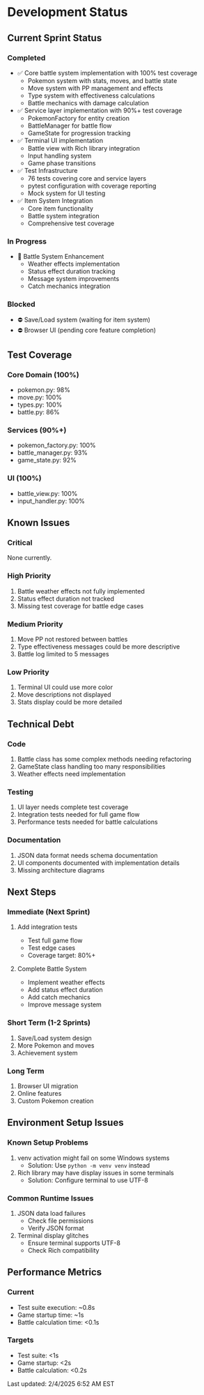 # Development Status

## Current Sprint Status

### Completed
- ✅ Core battle system implementation with 100% test coverage
  - Pokemon system with stats, moves, and battle state
  - Move system with PP management and effects
  - Type system with effectiveness calculations
  - Battle mechanics with damage calculation
- ✅ Service layer implementation with 90%+ test coverage
  - PokemonFactory for entity creation
  - BattleManager for battle flow
  - GameState for progression tracking
- ✅ Terminal UI implementation
  - Battle view with Rich library integration
  - Input handling system
  - Game phase transitions
- ✅ Test Infrastructure
  - 76 tests covering core and service layers
  - pytest configuration with coverage reporting
  - Mock system for UI testing
- ✅ Item System Integration
  - Core item functionality
  - Battle system integration
  - Comprehensive test coverage

### In Progress
- 🔄 Battle System Enhancement
  - Weather effects implementation
  - Status effect duration tracking
  - Message system improvements
  - Catch mechanics integration

### Blocked
- ⛔ Save/Load system (waiting for item system)
- ⛔ Browser UI (pending core feature completion)

## Test Coverage

### Core Domain (100%)
- pokemon.py: 98%
- move.py: 100%
- types.py: 100%
- battle.py: 86%

### Services (90%+)
- pokemon_factory.py: 100%
- battle_manager.py: 93%
- game_state.py: 92%

### UI (100%)
- battle_view.py: 100%
- input_handler.py: 100%

## Known Issues

### Critical
None currently.

### High Priority
1. Battle weather effects not fully implemented
2. Status effect duration not tracked
3. Missing test coverage for battle edge cases

### Medium Priority
1. Move PP not restored between battles
2. Type effectiveness messages could be more descriptive
3. Battle log limited to 5 messages

### Low Priority
1. Terminal UI could use more color
2. Move descriptions not displayed
3. Stats display could be more detailed

## Technical Debt

### Code
1. Battle class has some complex methods needing refactoring
2. GameState class handling too many responsibilities
3. Weather effects need implementation

### Testing
1. UI layer needs complete test coverage
2. Integration tests needed for full game flow
3. Performance tests needed for battle calculations

### Documentation
1. JSON data format needs schema documentation
2. UI components documented with implementation details
3. Missing architecture diagrams

## Next Steps

### Immediate (Next Sprint)
1. Add integration tests
   - Test full game flow
   - Test edge cases
   - Coverage target: 80%+

2. Complete Battle System
   - Implement weather effects
   - Add status effect duration
   - Add catch mechanics
   - Improve message system

### Short Term (1-2 Sprints)
1. Save/Load system design
2. More Pokemon and moves
3. Achievement system

### Long Term
1. Browser UI migration
2. Online features
3. Custom Pokemon creation

## Environment Setup Issues

### Known Setup Problems
1. venv activation might fail on some Windows systems
   - Solution: Use `python -m venv venv` instead
2. Rich library may have display issues in some terminals
   - Solution: Configure terminal to use UTF-8

### Common Runtime Issues
1. JSON data load failures
   - Check file permissions
   - Verify JSON format
2. Terminal display glitches
   - Ensure terminal supports UTF-8
   - Check Rich compatibility

## Performance Metrics

### Current
- Test suite execution: ~0.8s
- Game startup time: ~1s
- Battle calculation time: <0.1s

### Targets
- Test suite: <1s
- Game startup: <2s
- Battle calculation: <0.2s

Last updated: 2/4/2025 6:52 AM EST
